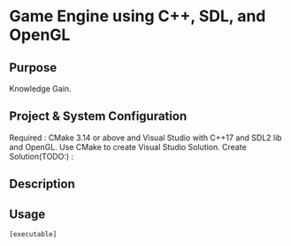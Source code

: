 Game Engine using C++, SDL, and OpenGL
======================================

Purpose
-------
Knowledge Gain.

Project & System Configuration
------------------------------
Required : CMake 3.14 or above and Visual Studio with C++17 and SDL2 lib and OpenGL.
	Use CMake to create Visual Studio Solution.
	Create Solution(TODO:) :

Description
-----------

Usage
-----
	[executable]

